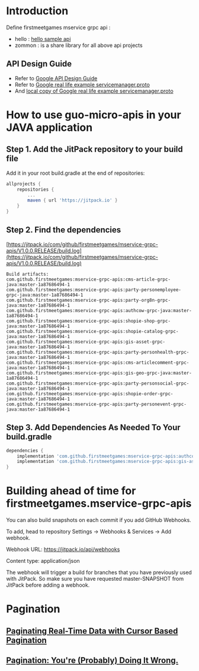 # Introduction
Define firstmeetgames mservice grpc api : 
- hello : [hello sample api](hello-grpc-java/README.md)
- zommon : is a share library for all above api projects

## API Design Guide
- Refer to [Google API Design Guide](https://cloud.google.com/apis/design/) 
- Refer to  [Google real life example servicemanager.proto](https://github.com/googleapis/googleapis/blob/master/google/api/servicemanagement/v1/servicemanager.proto)
- And [local copy of Google real life example servicemanager.proto](apiexample.txt)


# How to use guo-micro-apis in your JAVA application 
## Step 1. Add the JitPack repository to your build file
Add it in your root build.gradle at the end of repositories:
```gradle
allprojects {
    repositories {
        ...
        maven { url 'https://jitpack.io' }
    }
}
```
	
## Step 2. Find the dependencies
[https://jitpack.io/com/github/firstmeetgames/mservice-grpc-apis/V1.0.0.RELEASE/build.log](https://jitpack.io/com/github/firstmeetgames/mservice-grpc-apis/V1.0.0.RELEASE/build.log)
```angular2html
Build artifacts:
com.github.firstmeetgames:mservice-grpc-apis:cms-article-grpc-java:master-1a87686494-1
com.github.firstmeetgames:mservice-grpc-apis:party-personemployee-grpc-java:master-1a87686494-1
com.github.firstmeetgames:mservice-grpc-apis:party-org8n-grpc-java:master-1a87686494-1
com.github.firstmeetgames:mservice-grpc-apis:authcow-grpc-java:master-1a87686494-1
com.github.firstmeetgames:mservice-grpc-apis:shopie-shop-grpc-java:master-1a87686494-1
com.github.firstmeetgames:mservice-grpc-apis:shopie-catalog-grpc-java:master-1a87686494-1
com.github.firstmeetgames:mservice-grpc-apis:gis-asset-grpc-java:master-1a87686494-1
com.github.firstmeetgames:mservice-grpc-apis:party-personhealth-grpc-java:master-1a87686494-1
com.github.firstmeetgames:mservice-grpc-apis:cms-articlecomment-grpc-java:master-1a87686494-1
com.github.firstmeetgames:mservice-grpc-apis:gis-geo-grpc-java:master-1a87686494-1
com.github.firstmeetgames:mservice-grpc-apis:party-personsocial-grpc-java:master-1a87686494-1
com.github.firstmeetgames:mservice-grpc-apis:shopie-order-grpc-java:master-1a87686494-1
com.github.firstmeetgames:mservice-grpc-apis:party-personevent-grpc-java:master-1a87686494-1
```
## Step 3. Add Dependencies As Needed To Your build.gradle
```gradle
dependencies {
    implementation 'com.github.firstmeetgames:mservice-grpc-apis:authcow-grpc-java:master-SNAPSHOT'
    implementation 'com.github.firstmeetgames:mservice-grpc-apis:gis-asset-grpc-java:master-SNAPSHOT'
}
```
	
# Building ahead of time for firstmeetgames.mservice-grpc-apis 
You can also build snapshots on each commit if you add GitHub Webhooks.

To add, head to repository Settings -> Webhooks & Services -> Add webhook.

Webhook URL: https://jitpack.io/api/webhooks

Content type: application/json

The webhook will trigger a build for branches that you have previously used with JitPack. So make sure you have requested master-SNAPSHOT from JitPack before adding a webhook.


# Pagination
## [Paginating Real-Time Data with Cursor Based Pagination](https://www.sitepoint.com/paginating-real-time-data-cursor-based-pagination/)
## [Pagination: You're (Probably) Doing It Wrong.](https://coderwall.com/p/lkcaag/pagination-you-re-probably-doing-it-wrong)

